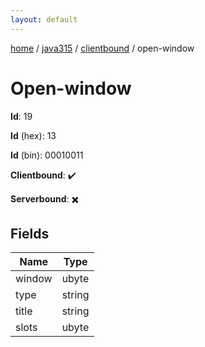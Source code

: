 ```yaml
---
layout: default
---
```


[home](/)  /  [java315](/protocol/java315)  /  [clientbound](/protocol/java315/clientbound)  /  open-window

# Open-window

**Id**: 19

**Id** (hex): 13

**Id** (bin): 00010011

**Clientbound**: ✔️

**Serverbound**: ✖️

## Fields

Name | Type
---|---
window | ubyte
type | string
title | string
slots | ubyte

